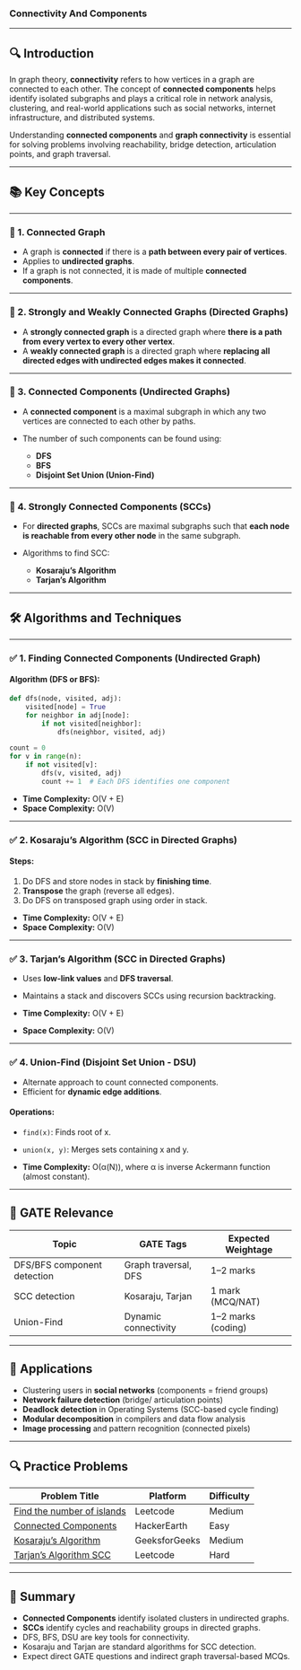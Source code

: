 

### Connectivity And Components

---

## 🔍 Introduction

In graph theory, **connectivity** refers to how vertices in a graph are connected to each other. The concept of **connected components** helps identify isolated subgraphs and plays a critical role in network analysis, clustering, and real-world applications such as social networks, internet infrastructure, and distributed systems.

Understanding **connected components** and **graph connectivity** is essential for solving problems involving reachability, bridge detection, articulation points, and graph traversal.

---

## 📚 Key Concepts

---

### 🔹 1. Connected Graph

* A graph is **connected** if there is a **path between every pair of vertices**.
* Applies to **undirected graphs**.
* If a graph is not connected, it is made of multiple **connected components**.

---

### 🔹 2. Strongly and Weakly Connected Graphs (Directed Graphs)

* A **strongly connected graph** is a directed graph where **there is a path from every vertex to every other vertex**.
* A **weakly connected graph** is a directed graph where **replacing all directed edges with undirected edges makes it connected**.

---

### 🔹 3. Connected Components (Undirected Graphs)

* A **connected component** is a maximal subgraph in which any two vertices are connected to each other by paths.
* The number of such components can be found using:

  * **DFS**
  * **BFS**
  * **Disjoint Set Union (Union-Find)**

---

### 🔹 4. Strongly Connected Components (SCCs)

* For **directed graphs**, SCCs are maximal subgraphs such that **each node is reachable from every other node** in the same subgraph.
* Algorithms to find SCC:

  * **Kosaraju’s Algorithm**
  * **Tarjan’s Algorithm**

---

## 🛠️ Algorithms and Techniques

---

### ✅ 1. Finding Connected Components (Undirected Graph)

#### Algorithm (DFS or BFS):

```python
def dfs(node, visited, adj):
    visited[node] = True
    for neighbor in adj[node]:
        if not visited[neighbor]:
            dfs(neighbor, visited, adj)

count = 0
for v in range(n):
    if not visited[v]:
        dfs(v, visited, adj)
        count += 1  # Each DFS identifies one component
```

* **Time Complexity:** O(V + E)
* **Space Complexity:** O(V)

---

### ✅ 2. Kosaraju’s Algorithm (SCC in Directed Graphs)

#### Steps:

1. Do DFS and store nodes in stack by **finishing time**.
2. **Transpose** the graph (reverse all edges).
3. Do DFS on transposed graph using order in stack.

* **Time Complexity:** O(V + E)
* **Space Complexity:** O(V)

---

### ✅ 3. Tarjan’s Algorithm (SCC in Directed Graphs)

* Uses **low-link values** and **DFS traversal**.

* Maintains a stack and discovers SCCs using recursion backtracking.

* **Time Complexity:** O(V + E)

* **Space Complexity:** O(V)

---

### ✅ 4. Union-Find (Disjoint Set Union - DSU)

* Alternate approach to count connected components.
* Efficient for **dynamic edge additions**.

#### Operations:

* `find(x)`: Finds root of x.

* `union(x, y)`: Merges sets containing x and y.

* **Time Complexity:** O(α(N)), where α is inverse Ackermann function (almost constant).

---

## 📌 GATE Relevance

| Topic                       | GATE Tags            | Expected Weightage |
| --------------------------- | -------------------- | ------------------ |
| DFS/BFS component detection | Graph traversal, DFS | 1–2 marks          |
| SCC detection               | Kosaraju, Tarjan     | 1 mark (MCQ/NAT)   |
| Union-Find                  | Dynamic connectivity | 1–2 marks (coding) |

---

## 🎯 Applications

* Clustering users in **social networks** (components = friend groups)
* **Network failure detection** (bridge/ articulation points)
* **Deadlock detection** in Operating Systems (SCC-based cycle finding)
* **Modular decomposition** in compilers and data flow analysis
* **Image processing** and pattern recognition (connected pixels)

---

## 🔍 Practice Problems

| Problem Title                                                                                                                                                  | Platform      | Difficulty |
| -------------------------------------------------------------------------------------------------------------------------------------------------------------- | ------------- | ---------- |
| [Find the number of islands](https://leetcode.com/problems/number-of-islands/)                                                                                 | Leetcode      | Medium     |
| [Connected Components](https://www.hackerearth.com/practice/algorithms/graphs/depth-first-search/practice-problems/algorithm/connected-components-in-a-graph/) | HackerEarth   | Easy       |
| [Kosaraju’s Algorithm](https://practice.geeksforgeeks.org/problems/strongly-connected-components-kosarajus-algo/1)                                             | GeeksforGeeks | Medium     |
| [Tarjan’s Algorithm SCC](https://leetcode.com/problems/critical-connections-in-a-network/)                                                                     | Leetcode      | Hard       |

---

## 🧠 Summary

* **Connected Components** identify isolated clusters in undirected graphs.
* **SCCs** identify cycles and reachability groups in directed graphs.
* DFS, BFS, DSU are key tools for connectivity.
* Kosaraju and Tarjan are standard algorithms for SCC detection.
* Expect direct GATE questions and indirect graph traversal-based MCQs.

